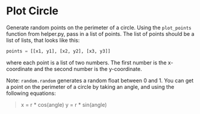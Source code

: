 # Plot Circle
Generate random points on the perimeter of a circle. Using the `plot_points` function from helper.py, pass in a list of points.
The list of points should be a list of lists, that looks like this:
```python
points = [[x1, y1], [x2, y2], [x3, y3]]
```
where each point is a list of two numbers. The first number is the x-coordinate and the second number is the y-coordinate.

Note: 
`random.random` generates a random float between 0 and 1.
You can get a point on the perimeter of a circle by taking an angle, and using the following equations:
> x = r * cos(angle)
> y = r * sin(angle)

